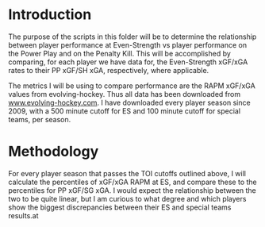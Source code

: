 # Introduction

The purpose of the scripts in this folder will be to determine the relationship between player performance at
Even-Strength vs player performance on the Power Play and on the Penalty Kill. This will be accomplished by comparing,
for each player we have data for, the Even-Strength xGF/xGA rates to their PP xGF/SH xGA, respectively, where
applicable.

The metrics I will be using to compare performance are the RAPM xGF/xGA values from evolving-hockey. Thus all data
has been downloaded from www.evolving-hockey.com. I have downloaded every player season since 2009, with a
500 minute cutoff for ES and 100 minute cutoff for special teams, per season.

# Methodology

For every player season that passes the TOI cutoffs outlined above, I will calculate the percentiles of xGF/xGA RAPM at
ES, and compare these to the percentiles for PP xGF/SG xGA. I would expect the relationship between the two to be quite
linear, but I am curious to what degree and which players show the biggest discrepancies between their ES and special
teams results.at
